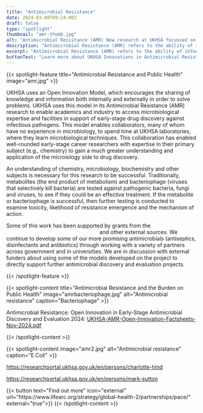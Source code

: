 ```yaml
---
title: "Antimicrobial Resistance"
date: 2024-03-08T09:24:00Z
draft: false
type: "spotlight"
thumbnail: "amr-thumb.jpg"
alt: "Antimicrobial Resistance (AMR) New research at UKHSA focussed on developing new and exciting therapies against multi-drug resistance"
description: "Antimicrobial Resistance (AMR) refers to the ability of infectious microbes to develop resistance to the drugs used to treat them, making our current range of treatments increasingly ineffective. Research at UK Health Security Agency (UKHSA) is focussed on discovering and developing new therapies against these multidrug-resistant pathogens."
excerpt: "Antimicrobial Resistance (AMR) refers to the ability of infectious microbes to develop resistance to the drugs used to treat them, making our current range of treatments increasingly ineffective. Research at UK Health Security Agency (UKHSA) is focussed on discovering and developing new therapies against these multidrug-resistant pathogens."
buttonText: "Learn more about UKHSA Innovations in Antimicrobial Resistance"
---
```


{{< spotlight-feature title="Antimicrobial Resistance and Public Health" image="amr.jpg" >}}
<p>UKHSA uses an Open Innovation Model, which encourages the sharing of knowledge and information both internally and externally in order to solve problems. UKHSA uses this model in its Antimicrobial Resistance (AMR) research to enable academics and industry to access microbiological expertise and facilities in support of early-stage drug discovery against infectious pathogens. This model enables collaborators, many of whom have no experience in microbiology, to spend time at UKHSA laboratories, where they learn microbiological techniques. This collaboration has enabled well-rounded early-stage career researchers with expertise in their primary subject (e.g., chemistry) to gain a much greater understanding and application of the microiology side to drug discovery.</p>

<p>An understanding of chemistry, microbiology, biochemistry and other subjects is necessary for this research to be successful. Traditionally, metabolites (the end product of metabolism) and bacteriophage (viruses that selectively kill bacteria) are tested against pathogenic bacteria, fungi and viruses, to see if they could be an effective treatment. If the metabolite or bacteriophage is successful, then further testing is conducted to examine toxicity, likelihood of resistance emergence and the mechanism of action.</p>

<p>Some of this work has been supported by grants from the <a href="https://www.nihr.ac.uk/" target="_blank" style="color:white;">National Institute for Health and Care Research (NIHR)</a> and other external sources. We continue to develop some of our more promising antimicrobials (antiseptics, disinfectants and antibiotics) through working with a variety of partners across government and in universities. We are in discussion with external funders about using some of the models developed on the project to directly support further antimicrobial discovery and evaluation projects.</p>

{{< /spotlight-feature >}}

{{< spotlight-content title="Antimicrobial Resistance and the Burden on Public Health" image="amrbacteriophage.jpg" alt="Antimicrobial resistance" caption="Bacteriophage" >}}
<p>Antimicrobial Resistance: Open Innovation in Early-Stage Antimicrobial Discovery and Evaluation 2024: <a href="/documents/UKHSA-AMR-Open-Innovation-Factsheets-Nov-2024.pdf" target="_blank">UKHSA-AMR-Open-Innovation-Factsheets-Nov-2024.pdf</a></p> 

{{< /spotlight-content >}}

{{< spotlight-content image="amr2.jpg" alt="Antimicrobial resistance" caption="E.Coli" >}}
<p><a href="https://researchportal.ukhsa.gov.uk/en/persons/charlotte-hind">https://researchportal.ukhsa.gov.uk/en/persons/charlotte-hind</a></p>
<p><a href="https://researchportal.ukhsa.gov.uk/en/persons/mark-sutton">https://researchportal.ukhsa.gov.uk/en/persons/mark-sutton</a></p>
{{< button text="Find out more" icon="external" url="https://www.lifearc.org/strategy/global-health-2/partnerships/pace/" external="true">}}
{{< /spotlight-content >}}
